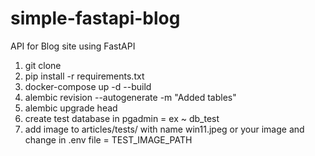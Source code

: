 # simple-fastapi-blog
API for Blog site using FastAPI

1. git clone
2. pip install -r requirements.txt
3. docker-compose up -d --build
4. alembic revision --autogenerate -m "Added tables"
5. alembic upgrade head
6. create test database in pgadmin = ex ~ db_test
7. add image to articles/tests/ with name win11.jpeg or your image and change in .env file = TEST_IMAGE_PATH
